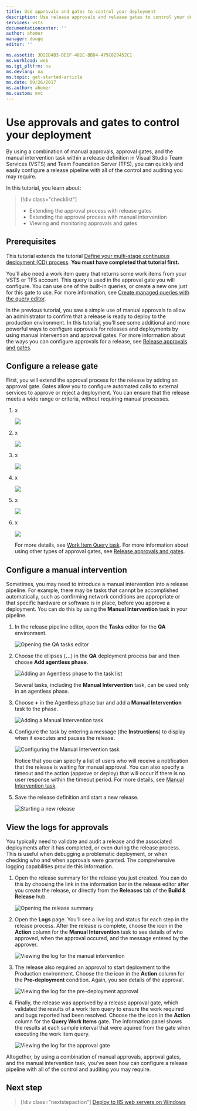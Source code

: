 ```yaml
---
title: Use approvals and gates to control your deployment
description: Use release approvals and release gates to control your deployment in VSTS and TFS
services: vsts
documentationcenter: ''
author: ahomer
manager: douge
editor: ''

ms.assetid: 3D22D4B3-DE1F-482C-BBD4-475C829452C1
ms.workload: web
ms.tgt_pltfrm: na
ms.devlang: na
ms.topic: get-started-article
ms.date: 09/26/2017
ms.author: ahomer
ms.custom: mvc
---
```


# Use approvals and gates to control your deployment

By using a combination of manual approvals, approval gates, and the manual
intervention task within a release definition in Visual Studio Team Services
(VSTS) and Team Foundation Server (TFS), you can quickly and easily configure
a release pipeline with all of the control and auditing you may require.

In this tutorial, you learn about:

> [!div class="checklist"]
> * Extending the approval process with release gates
> * Extending the approval process with manual intervention
> * Viewing and monitoring approvals and gates

## Prerequisites

This tutorial extends the tutorial [Define your multi-stage
continuous deployment (CD) process](define-multistage-release-process.md).
**You must have completed that tutorial first.**

You'll also need a work item query that returns some work items from
your VSTS or TFS account. This query is used in the approval gate you
will configure. You can use one of the built-in queries, or create a
new one just for this gate to use. For more information, see
[Create managed queries with the query editor](../../work/track/using-queries.md).

In the previous tutorial, you saw a simple use of manual approvals to allow an administrator
to confirm that a release is ready to deploy to the production environment. In this 
tutorial, you'll see some additional and more powerful ways to configure approvals 
for releases and  deployments by using manual intervention and approval gates. 
For more information about the ways you can configure approvals for a release,
see [Release approvals and gates](../concepts/definitions/release/approvals/index.md).

## Configure a release gate

First, you will extend the approval process for the release by adding an approval gate.
Gates allow you to configure automated calls to external services to approve or reject
a deployment. You can ensure that the release meets a wide range or criteria, without
requiring manual processes.

1. x

   ![](_img/deploy-using-approvals/open-qa-tasks.png)

1. x

   ![](_img/deploy-using-approvals/open-qa-tasks.png)

1. x

   ![](_img/deploy-using-approvals/open-qa-tasks.png)

1. x

   ![](_img/deploy-using-approvals/open-qa-tasks.png)

1. x

   ![](_img/deploy-using-approvals/open-qa-tasks.png)

1. x

   ![](_img/deploy-using-approvals/open-qa-tasks.png)

   For more details, see [Work Item Query task](../tasks/utility/work-item-query.md).
   For more information about using other types of approval gates, see [Release approvals and gates](../concepts/definitions/release/approvals/index.md).

<!-- TBD - ADD GATE TASK TO TASKS LIST -->
   
## Configure a manual intervention

Sometimes, you may need to introduce a manual intervention into a release pipeline.
For example, there may be tasks that cannpt be accomplished automatically, such as
confirming network conditions are appropriate or that specific hardware or software 
is in place, before you approve a deployment. You can do this by using the **Manual
Intervention** task in your pipeline.

1. In the release pipeline editor, open the **Tasks** editor for the **QA** environment.

   ![Opening the QA tasks editor](_img/deploy-using-approvals/open-qa-tasks.png)

1. Choose the ellipses (**...**) in the **QA** deployment process bar and then choose **Add agentless phase**.

   ![Adding an Agentless phase to the task list](_img/deploy-using-approvals/add-agentless-phase.png)

   Several tasks, including the **Manual Intervention** task, can be used only in an agentless phase. 

1. Choose **+** in the Agentless phase bar and add a **Manual Intervention** task to the phase. 

   ![Adding a Manual Intervention task](_img/deploy-using-approvals/add-maninter-task.png)

1. Configure the task by entering a message (the **Instructions**) to display when it executes and pauses the release.

   ![Configuring the Manual Intervention task](_img/deploy-using-approvals/manual-intervention-task.png)

   Notice that you can specify a list of users who will receive a notification that the release
   is waiting for manual approval. You can also specify a timeout and the action (approve or deploy)
   that will occur if there is no user response within the timeout period.
   For more details, see [Manual Intervention task](../tasks/utility/manual-intervention.md).

1. Save the release definition and start a new release.

   ![Starting a new release](_img/deploy-using-approvals/start-release.png)

## View the logs for approvals 

You typically need to validate and audit a release and the associated deployments
after it has completed, or even during the release process. This is useful when
debugging a problematic deployment, or when checking who and when approvals were
granted. The comprehensive logging capabilities provide this information.

1. Open the release summary for the release you just created. You can do this by choosing the
   link in the information bar in the release editor after you create the release,
   or directly from the **Releases** tab of the **Build &amp; Release** hub.

   ![Opening the release summary](_img/deploy-using-approvals/open-summary.png)

1. Open the **Logs** page. You'll see a live log and status for each step in the release
   process. After the release is complete, choose the icon in the **Action** column
   for the **Manual Intervention** task to see details of who approved, when the approval
   occured, and the message entered by the approver.  

   ![Viewing the log for the manual intervention](_img/deploy-using-approvals/view-log-03.png)

1. The release also required an approval to start deployment to the Production environment.
   Choose the the icon in the **Action** column for the **Pre-deployment** condition. Again,
   you see details of the approval. 

   ![Viewing the log for the pre-deployment approval](_img/deploy-using-approvals/view-log-01.png)

1. Finally, the release was approved by a release approval gate, which validated the results
   of a work item query to ensure the work required and bugs reported had been resolved. 
   Choose the the icon in the **Action** column for the **Query Work Items** gate. The
   information panel shows the results at each sample interval that were aquired from the gate
   when executing the work item query.

   ![Viewing the log for the approval gate](_img/deploy-using-approvals/view-log-02.png)

Altogether, by using a combination of manual approvals, approval gates, and the manual
intervention task, you've seen how can configure a release pipeline with all of the control and
auditing you may require. 

## Next step

> [!div class="nextstepaction"]
> [Deploy to IIS web servers on Windows](../apps/cd/deploy-webdeploy-iis-deploygroups.md)
